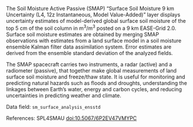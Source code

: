 The Soil Moisture Active Passive (SMAP) “Surface Soil Moisture 9 km Uncertainty (L4, 12z Instantaneous, Model Value-Added)” layer displays uncertainty estimates of model-derived global surface soil moisture of the top 5 cm of the soil column in m<sup>3</sup>/m<sup>3</sup> posted on a 9 km EASE-Grid 2.0. Surface soil moisture estimates are obtained by merging SMAP observations with estimates from a land surface model in a soil moisture ensemble Kalman filter data assimilation system.  Error estimates are derived from the ensemble standard deviation of the analyzed fields.

The SMAP spacecraft carries two instruments, a radar (active) and a radiometer (passive), that together make global measurements of land surface soil moisture and freeze/thaw state. It is useful for monitoring and predicting natural hazards such as floods and droughts, understanding the linkages between Earth’s water, energy and carbon cycles, and reducing uncertainties in predicting weather and climate.

Data field: `sm_surface_analysis_ensstd`

References: SPL4SMAU [doi:10.5067/6P2EV47VMYPC](https://doi.org/10.5067/6P2EV47VMYPC)